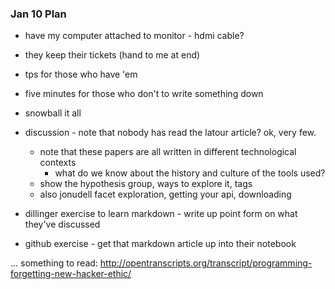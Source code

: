 ### Jan 10 Plan

- have my computer attached to monitor - hdmi cable?

- they keep their tickets (hand to me at end)
- tps for those who have 'em
- five minutes for those who don't to write something down
- snowball it all
- discussion - note that nobody has read the latour article? ok, very few.
  - note that these papers are all written in different technological contexts
    - what do we know about the history and culture of the tools used?
  - show the hypothesis group, ways to explore it, tags
  - also jonudell facet exploration, getting your api, downloading
- dillinger exercise to learn markdown - write up point form on what they've discussed
- github exercise - get that markdown article up into their notebook

... something to read: http://opentranscripts.org/transcript/programming-forgetting-new-hacker-ethic/
